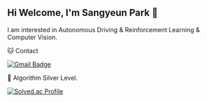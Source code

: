 ## Hi Welcome, I'm Sangyeun Park 👋

I am interested in Autonomous Driving & Reinforcement Learning & Computer Vision.



🐱 Contact

[![Gmail Badge](https://img.shields.io/badge/Gmail-d14836?style=flat-square&logo=Gmail&logoColor=white&link=mailto:sangyeun003@gmail.com)](sangyeun003@gmail.com)



🏅 Algorithm Silver Level. 

[![Solved.ac Profile](http://mazassumnida.wtf/api/v2/generate_badge?boj=psypark003)](https://solved.ac/psypark003/)  
